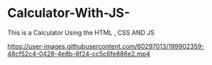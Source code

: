 # Calculator-With-JS-
This is a Calculator Using the HTML , CSS AND JS 


https://user-images.githubusercontent.com/60297013/199902359-48cf52c4-0428-4e8b-8f24-cc5c6fe886e2.mp4

